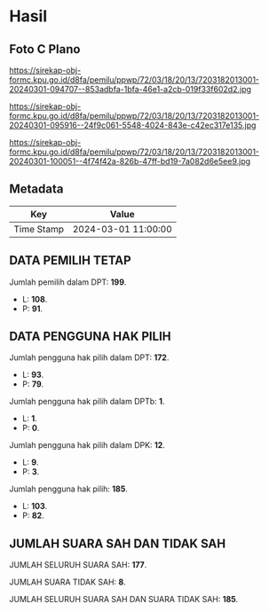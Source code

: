 # Hasil

## Foto C Plano

https://sirekap-obj-formc.kpu.go.id/d8fa/pemilu/ppwp/72/03/18/20/13/7203182013001-20240301-094707--853adbfa-1bfa-46e1-a2cb-019f33f602d2.jpg

https://sirekap-obj-formc.kpu.go.id/d8fa/pemilu/ppwp/72/03/18/20/13/7203182013001-20240301-095916--24f9c061-5548-4024-843e-c42ec317e135.jpg

https://sirekap-obj-formc.kpu.go.id/d8fa/pemilu/ppwp/72/03/18/20/13/7203182013001-20240301-100051--4f74f42a-826b-47ff-bd19-7a082d6e5ee9.jpg


## Metadata

| Key        | Value               |
| ---------- | ------------------- |
| Time Stamp | 2024-03-01 11:00:00 |


## DATA PEMILIH TETAP

Jumlah pemilih dalam DPT: **199**.
 * L: **108**.
 * P: **91**.

## DATA PENGGUNA HAK PILIH

Jumlah pengguna hak pilih dalam DPT: **172**.
 * L: **93**.
 * P: **79**.

Jumlah pengguna hak pilih dalam DPTb: **1**.
 * L: **1**.
 * P: **0**.

Jumlah pengguna hak pilih dalam DPK: **12**.
 * L: **9**.
 * P: **3**.

Jumlah pengguna hak pilih: **185**.
 * L: **103**.
 * P: **82**.

## JUMLAH SUARA SAH DAN TIDAK SAH

JUMLAH SELURUH SUARA SAH: **177**.

JUMLAH SUARA TIDAK SAH: **8**.

JUMLAH SELURUH SUARA SAH DAN SUARA TIDAK SAH: **185**.


